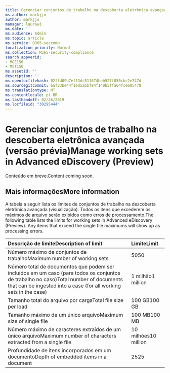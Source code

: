 ```yaml
---
title: Gerenciar conjuntos de trabalho na descoberta eletrônica avançada (versão prévia)
ms.author: markjjo
author: markjjo
manager: laurawi
ms.date: ''
ms.audience: Admin
ms.topic: article
ms.service: O365-seccomp
localization_priority: Normal
ms.collection: M365-security-compliance
search.appverid:
- MOE150
- MET150
ms.assetid: ''
description: ''
ms.openlocfilehash: 02ffd09b7ef13dc511674beb527f050cbc2e747d
ms.sourcegitcommit: baf23be44f1ed5abbf84f140b5ffa64fce605478
ms.translationtype: MT
ms.contentlocale: pt-BR
ms.lasthandoff: 02/26/2019
ms.locfileid: "30295444"
---
```

# <a name="manage-working-sets-in-advanced-ediscovery-preview"></a><span data-ttu-id="2164a-102">Gerenciar conjuntos de trabalho na descoberta eletrônica avançada (versão prévia)</span><span class="sxs-lookup"><span data-stu-id="2164a-102">Manage working sets in Advanced eDiscovery (Preview)</span></span>  

<span data-ttu-id="2164a-103">Conteúdo em breve.</span><span class="sxs-lookup"><span data-stu-id="2164a-103">Content coming soon.</span></span>

## <a name="more-information"></a><span data-ttu-id="2164a-104">Mais informações</span><span class="sxs-lookup"><span data-stu-id="2164a-104">More information</span></span>

<span data-ttu-id="2164a-p101">A tabela a seguir lista os limites de conjuntos de trabalho na descoberta eletrônica avançada (visualização).  Todos os itens que excederem os máximos de arquivo serão exibidos como erros de processamento.</span><span class="sxs-lookup"><span data-stu-id="2164a-p101">The following table lists the limits for working sets in Advanced eDiscovery (Preview).  Any items that exceed the single file maximums will show up as processing errors.</span></span>
    
  |<span data-ttu-id="2164a-107">**Descrição de limite**</span><span class="sxs-lookup"><span data-stu-id="2164a-107">**Description of limit**</span></span>|<span data-ttu-id="2164a-108">**Limite**</span><span class="sxs-lookup"><span data-stu-id="2164a-108">**Limit**</span></span>|
  |:-----|:-----|
  |<span data-ttu-id="2164a-109">Número máximo de conjuntos de trabalho</span><span class="sxs-lookup"><span data-stu-id="2164a-109">Maximum number of working sets</span></span>  <br/> |<span data-ttu-id="2164a-110">50</span><span class="sxs-lookup"><span data-stu-id="2164a-110">50</span></span>  <br/> |
  |<span data-ttu-id="2164a-111">Número total de documentos que podem ser incluídos em um caso (para todos os conjuntos de trabalho no caso)</span><span class="sxs-lookup"><span data-stu-id="2164a-111">Total number of documents that can be ingested into a case (for all working sets in the case)</span></span>  <br/> |<span data-ttu-id="2164a-112">1 milhão</span><span class="sxs-lookup"><span data-stu-id="2164a-112">1 million</span></span>  <br/> |
  |<span data-ttu-id="2164a-113">Tamanho total do arquivo por carga</span><span class="sxs-lookup"><span data-stu-id="2164a-113">Total file size per load</span></span>  <br/> |<span data-ttu-id="2164a-114">100 GB</span><span class="sxs-lookup"><span data-stu-id="2164a-114">100 GB</span></span>  <br/> |
  |<span data-ttu-id="2164a-115">Tamanho máximo de um único arquivo</span><span class="sxs-lookup"><span data-stu-id="2164a-115">Maximum size of single file</span></span>   <br/> |<span data-ttu-id="2164a-116">100 MB</span><span class="sxs-lookup"><span data-stu-id="2164a-116">100 MB</span></span>  <br/> |
  |<span data-ttu-id="2164a-117">Número máximo de caracteres extraídos de um único arquivo</span><span class="sxs-lookup"><span data-stu-id="2164a-117">Maximum number of characters extracted from a single file</span></span>  <br/> |<span data-ttu-id="2164a-118">10 milhões</span><span class="sxs-lookup"><span data-stu-id="2164a-118">10 million</span></span>  <br/> |
  |<span data-ttu-id="2164a-119">Profundidade de itens incorporados em um documento</span><span class="sxs-lookup"><span data-stu-id="2164a-119">Depth of embedded items in a document</span></span>  <br/> |<span data-ttu-id="2164a-120">25</span><span class="sxs-lookup"><span data-stu-id="2164a-120">25</span></span>  <br/> |
  

